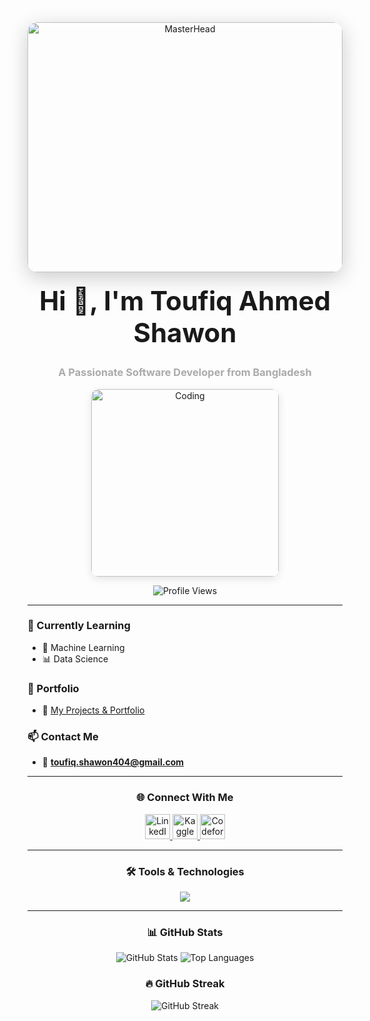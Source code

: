 <!-- Glass-style full-width header -->
<div align="center">
  <img src="https://media.giphy.com/media/KA593kO0JvXMs/giphy.gif" alt="MasterHead" style="width: 100%; max-height: 400px; object-fit: cover; border-radius: 16px; box-shadow: 0 8px 32px rgba(0, 0, 0, 0.2); backdrop-filter: blur(6px);" />
</div>

<h1 align="center" style="font-weight: bold; font-size: 3em; margin-top: 20px;">Hi 👋, I'm Toufiq Ahmed Shawon</h1>
<h3 align="center" style="color: #aaa;">A Passionate Software Developer from Bangladesh</h3>

<p align="center">
  <a href="https://t-shawon.github.io/" target="_blank">
    <img src="https://c.tenor.com/GfSX-u7VGM4AAAAC/coding.gif" alt="Coding" width="300" style="border-radius: 12px; box-shadow: 0 4px 14px rgba(0, 0, 0, 0.1);" />
  </a>
</p>

<p align="center">
  <img src="https://komarev.com/ghpvc/?username=t-shawon&label=Profile%20Views&color=6a11cb&style=flat-square" alt="Profile Views" />
</p>

---

### 🧠 Currently Learning
- 🤖 Machine Learning
- 📊 Data Science

### 💼 Portfolio
- 🔗 [My Projects & Portfolio](https://t-shawon.github.io/)

### 📫 Contact Me
- 📧 **toufiq.shawon404@gmail.com**

---

<h3 align="center">🌐 Connect With Me</h3>
<p align="center">
  <a href="https://www.linkedin.com/in/toufiq-ahmed-shawon-6b7824236/" target="_blank">
    <img src="https://skillicons.dev/icons?i=linkedin" height="40" alt="LinkedIn" />
  </a>
  <a href="https://kaggle.com/shawon404" target="_blank">
    <img src="https://cdn.jsdelivr.net/gh/devicons/devicon/icons/kaggle/kaggle-original.svg" height="40" alt="Kaggle" />
  </a>
  <a href="https://codeforces.com/profile/shawon404" target="_blank">
    <img src="https://raw.githubusercontent.com/simple-icons/simple-icons/develop/icons/codeforces.svg" height="40" alt="Codeforces" />
  </a>
</p>

---

<h3 align="center">🛠️ Tools & Technologies</h3>
<p align="center">
  <img src="https://skillicons.dev/icons?i=html,css,bootstrap,figma,django,mysql,pandas,selenium,c,cpp" />
</p>

---

<h3 align="center">📊 GitHub Stats</h3>
<div align="center">
  <img src="https://github-readme-stats.vercel.app/api?username=t-shawon&show_icons=true&theme=transparent&hide_border=true" alt="GitHub Stats" />
  <img src="https://github-readme-stats.vercel.app/api/top-langs/?username=t-shawon&layout=compact&theme=transparent&hide_border=true" alt="Top Languages" />
</div>

<h3 align="center">🔥 GitHub Streak</h3>
<p align="center">
  <img src="https://github-readme-streak-stats.herokuapp.com/?user=t-shawon&theme=fire&hide_border=true" alt="GitHub Streak" />
</p>
<!-- <p align="center">
  <img src="https://media.giphy.com/media/IThjAlJnD9WNO/giphy.gif" height="40" alt="🔥 Fire Animation" />
</p> -->
